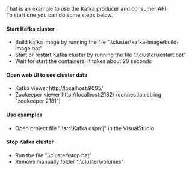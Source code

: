 That is an example to use the Kafka producer and consumer API. \
To start one you can do some steps below. 

#### Start Kafka cluster
- Build kafka image by running the file ".\cluster\kafka-image\build-image.bat"
- Start or restart Kafka cluster by running the file ".\cluster\restart.bat"
- Wait for start the containers. It takes about 20 seconds

#### Open web UI to see cluster data
- Kafka viewer http://localhost:9095/
- Zookeeper viewer http://localhost:2182/ (connection string "zookeeper:2181")

#### Use examples
- Open project file ".\src\Kafka.csproj" in the VisualStudio

#### Stop Kafka cluster
- Run the file ".\cluster\stop.bat"
- Remove manually folder ".\cluster\volumes\"
